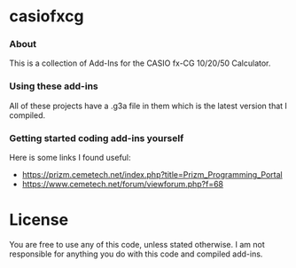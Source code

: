 # casiofxcg
### About
This is a collection of Add-Ins for the CASIO fx-CG 10/20/50 Calculator. 

### Using these add-ins
All of these projects have a .g3a file in them which is the latest version that I compiled.

### Getting started coding add-ins yourself

Here is some links I found useful:
- https://prizm.cemetech.net/index.php?title=Prizm_Programming_Portal
- https://www.cemetech.net/forum/viewforum.php?f=68

# License
You are free to use any of this code, unless stated otherwise. 
I am not responsible for anything you do with this code and compiled add-ins.
